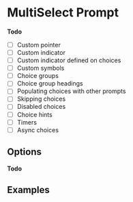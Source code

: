 # MultiSelect Prompt

**Todo**

- [ ] Custom pointer
- [ ] Custom indicator
- [ ] Custom indicator defined on choices
- [ ] Custom symbols
- [ ] Choice groups
- [ ] Choice group headings
- [ ] Populating choices with other prompts 
- [ ] Skipping choices
- [ ] Disabled choices
- [ ] Choice hints
- [ ] Timers
- [ ] Async choices

## Options

**Todo**

## Examples

